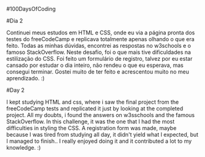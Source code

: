 #100DaysOfCoding

#Dia 2

Continuei meus estudos em HTML e CSS, onde eu via a página pronta dos testes do freeCodeCamp e replicava totalmente apenas olhando o que era feito. Todas as minhas dúvidas, encontrei as respostas no w3schools e o famoso StackOverflow. Neste desafio, foi o que mais tive dificuldades na estilização do CSS. Foi feito um formulário de registro, talvez por eu estar cansado por estudar o dia inteiro, não rendeu o que eu esperava, mas consegui terminar. Gostei muito de ter feito e acrescentou muito no meu aprendizado. :)

#Day 2

I kept studying HTML and css, where i saw the final project from the freeCodeCamp tests and replicated it just by looking at the completed project. All my doubts, i found the answers on w3sschools and the famous StackOverflow. In this challenge, it was the one that I had the most difficulties in styling the CSS. A registration form was made, maybe because I was tired from studying all day, it didn't yield what I expected, but I managed to finish.. I really enjoyed doing it and it contributed a lot to my knowledge. :)